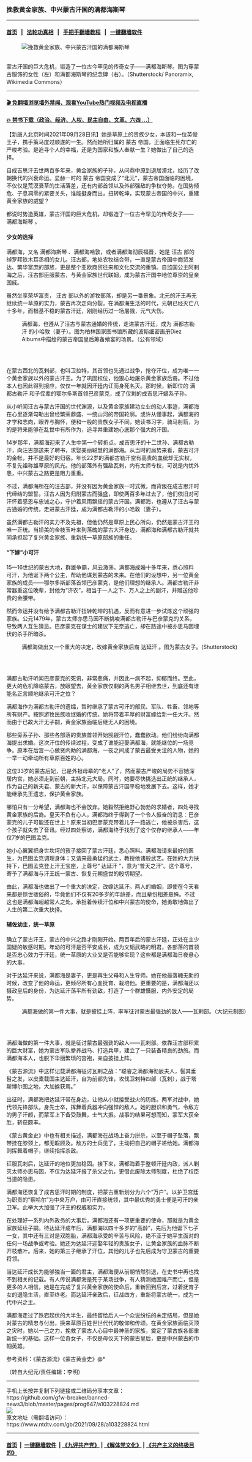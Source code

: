### 挽救黄金家族、中兴蒙古汗国的满都海斯琴
------------------------

#### [首页](https://github.com/gfw-breaker/banned-news3/blob/master/README.md) &nbsp;&nbsp;|&nbsp;&nbsp; [法轮功真相](https://github.com/begood0513/basic/blob/master/README.md)  &nbsp;&nbsp;|&nbsp;&nbsp; [手把手翻墙教程](https://github.com/gfw-breaker/guides/wiki)  &nbsp;&nbsp;|&nbsp;&nbsp; [一键翻墙软件](https://github.com/gfw-breaker/nogfw/blob/master/README.md)  



<div><div class="featured_image">
 <figure>
  <img alt="挽救黄金家族、中兴蒙古汗国的满都海斯琴" src="https://i.ntdtv.com/assets/uploads/2021/09/2021-09-28_164146-800x450.jpg"/>
 </figure><br/>
 <span class="caption">
  蒙古汗国的巨大危机，锻造了一位古今罕见的传奇女子——满都海斯琴。图为穿蒙古服饰的女性（左）和满都海斯琴的纪念碑（右）。（Shutterstock/ Panoramix, Wikimedia Commons）
 </span>
</div>
</div><hr/>

#### [ 🎬  免翻墙浏览墙外禁闻、观看YouTube热门视频及电视直播](https://github.com/gfw-breaker/HelloWorld)

#### [ 💥  禁书下载（政治、经济、人权、民主自由、文革、六四 ...）](https://github.com/gfw-breaker/books/blob/master/README.md)

<div><div class="post_content" itemprop="articleBody">
 <p>
  【新唐人北京时间2021年09月28日讯】她是草原上的贵族少女，本该和一位英俊王子，携手策马度过顺遂的一生。然而她所归属的
  <ok href="https://www.ntdtv.com/gb/蒙古.htm">
   蒙古
  </ok>
  帝国，正面临生死存亡的严峻考验。是追寻个人的幸福，还是为国家和族人奉献一生？她做出了自己的选择。
 </p>
 <p>
  自成吉思汗去世两百多年来，黄金家族的子孙，从问鼎中原到退居漠北，经历了改朝换代的兴衰命运。显赫一时的
  <ok href="https://www.ntdtv.com/gb/蒙古.htm">
   蒙古
  </ok>
  帝国变成了“北元”，蒙古帝国面临的困境，不仅仅是荒漠衰草的生活落差，还有内部首领以及外部强敌的争权夺势。在国势倾危、子息凋零的紧要关头，谁能挺身而出，扭转乾坤，实现蒙古帝国的中兴，重建黄金家族的威望？
 </p>
 <p>
  都说时势造英雄，蒙古汗国的巨大危机，却锻造了一位古今罕见的传奇女子——
  <ok href="https://www.ntdtv.com/gb/满都海斯琴.htm">
   满都海斯琴
  </ok>
  。
 </p>
 <h4>
  少女的选择
 </h4>
 <p>
  满都海，又名
  <ok href="https://www.ntdtv.com/gb/满都海斯琴.htm">
   满都海斯琴
  </ok>
  、满都海哈敦，或者满都海彻辰福晋，她是
  <ok href="https://www.ntdtv.com/gb/汪古.htm">
   汪古
  </ok>
  部的绰罗拜铁木耳丞相的女儿。汪古部，地处农牧结合带，一直是蒙古帝国中商贸发达、繁华富庶的部族，更是整个亚欧商贸往来和文化交流的重镇。自监国公主阿剌海之后，汪古部臣服蒙古，与黄金家族世代联姻，成为蒙古汗国中地位尊崇的皇亲国戚。
 </p>
 <p>
  虽然坐享荣华富贵，
  <ok href="https://www.ntdtv.com/gb/汪古.htm">
   汪古
  </ok>
  部以外的游牧部落，却是另一番景象。北元的汗王再无继续统一草原的实力，蒙古再次走向分裂。在满都海生活的时代，元朝已经灭亡八十多年，而根基不稳的蒙古汗廷，刚刚经历过一场屠戮，元气大伤。
 </p>
 <figure class="wp-caption alignnone" id="attachment_103228828" style="width: 455px">
  <img alt="" class="size-full wp-image-103228828" src="https://i.ntdtv.com/assets/uploads/2021/09/2021-09-28_164013.jpg">
   <br/><figcaption class="wp-caption-text">
    满都海，也遵从了汪古与蒙古通婚的传统，走进蒙古汗廷，成为
    <ok href="https://www.ntdtv.com/gb/满都古勒汗.htm">
     满都古勒汗
    </ok>
    的小哈敦（妻子）。图为柏林国家图书馆所藏的波斯细密画册Diez Albums中描绘的蒙古帝国皇后筹备飨宴的场景。（公有领域）
   </figcaption><br/>
  </img>
 </figure><br/>
 <p>
  在蒙古西北的瓦剌部，也叫卫拉特，其首领也先通过战争，抢夺汗位，成为唯一一个黄金家族以外的蒙古汗王。为了巩固权位，他狠心地屠杀黄金家族后裔。不过他本人也因此得到报应，仅仅一年就因汗廷内讧而身死名灭。那时候，新即位的
  <ok href="https://www.ntdtv.com/gb/满都古勒汗.htm">
   满都古勒汗
  </ok>
  和子侄辈的鄂尔多斯首领巴彦蒙克，成了仅剩的成吉思汗嫡系子孙。
 </p>
 <p>
  从小听闻汪古与蒙古汗国的世代渊源，以及黄金家族建功立业的动人事迹，满都海在心里逐渐勾勒出曾经繁荣鼎盛、一统山河的帝国轮廓。或许从懂事起，满都海的才学和志向，眼界与胸怀，便和一般的贵族女子不同，她读书习字，骑马射箭，为的是将来能够在乱世中有所作为，追寻并重建她心底那个强大的汗国。
 </p>
 <p>
  14岁那年，满都海迎来了人生中第一个转折点。成吉思汗的十二世孙、满都古勒汗，向汪古部送来了聘书，求娶美丽聪慧的满都海。从当时的局势来看，蒙古可汗的金帐，并不是最好的归宿。年长22岁的满都古勒汗空有高贵的血统却无实权，不复先祖称雄草原的风光。他的部落外有强敌瓦剌，内有太师专权，可说是内忧外患，中兴蒙古之路更是阻力重重。
 </p>
 <p>
  不过，满都海所在的汪古部，并没有因为黄金家族一时式微，而背叛在成吉思汗时代缔结的盟誓。汪古人因为归附蒙古而强盛，即使两百多年过去了，他们依旧对可汗怀着感恩与忠诚之心，守护着风雨飘摇的蒙古汗国。满都海，也遵从了汪古与蒙古通婚的传统，走进蒙古汗廷，成为满都古勒汗的小哈敦（妻子）。
 </p>
 <p>
  虽然满都古勒汗的实力不及先祖，但他仍然是草原上民心所向，仍然是蒙古汗王的唯一正统。当娇美的金枝玉叶来到落魄的蒙古大汗身边，满都海和满都古勒汗就共同承担起了复兴黄金家族、重新统一草原部族的重任。
 </p>
 <h4>
  “下嫁”小可汗
 </h4>
 <p>
  15—16世纪的蒙古大地，群雄争霸，风云激荡。满都海成婚十多年来，悉心照料可汗，为他诞下两个公主，帮助他谋划蒙古的未来。在他们的设想中，另一位黄金家族的成员——鄂尔多斯部落首领巴彦蒙克，是他们理想的继承人。满都古勒汗非常器重这位晚辈，封他为“济农”，相当于一人之下、万人之上的副汗，并赠送他珍贵的金腰带。
 </p>
 <p>
  然而命运并没有给予满都古勒汗扭转乾坤的机遇，反而有意进一步试炼这个顽强的家族。公元1479年，蒙古太师亦思马因不断挑唆满都古勒汗与巴彦蒙克的关系，导致两人互生猜忌。巴彦蒙克在谋士的建议下无奈逃亡，却在路途中被亦思马因埋伏的杀手所暗杀。
 </p>
 <figure class="wp-caption alignnone" id="attachment_103228827" style="width: 600px">
  <img alt="" class="size-medium wp-image-103228827" src="https://i.ntdtv.com/assets/uploads/2021/09/2021-09-28_163958-600x399.jpg">
   <br/><figcaption class="wp-caption-text">
    满都海做出又一个重大的决定，改嫁黄金家族后裔
    <ok href="https://www.ntdtv.com/gb/达延汗.htm">
     达延汗
    </ok>
    。图为蒙古女子。(Shutterstock)
   </figcaption><br/>
  </img>
 </figure><br/>
 <p>
  满都古勒汗听闻巴彦蒙克的死讯，非常悲痛，并因此一病不起，抑郁而终。至此，更大的危机降临蒙古，放眼望去，黄金家族仅剩的两名男子相继去世，到底还有谁能名正言顺地继承可汗之位？
 </p>
 <p>
  满都海作为满都古勒汗的遗孀，暂时继承了蒙古可汗的部民、军队、牲畜、领地等所有财产。按照游牧民族收继婚的传统，她将带着丰厚的财富嫁给新一任大汗。然而由于已故大汗无子嗣，黄金家族面临后继无人的困境。
 </p>
 <p>
  那些旁系子孙、那些各部落的贵族首领开始觊觎汗位，蠢蠢欲动。他们纷纷向满都海提出求婚。这次汗位的传续过程，变成了谁能迎娶满都海，就能继位的一场竞争。原本在后宫一心做贤内助的满都海，一夜之间成了蒙古最受关注的人物，她的一举一动牵动所有草原百姓的心。
 </p>
 <p>
  这位33岁的蒙古后妃，已是外祖母辈的“老人”了，然而蒙古严峻的局势不容她深居内宫，她必须走到前朝，主持北元大局。同时，她要尽快挑选出正统的继承人，作为自己的新夫君、蒙古的新大汗，以保障蒙古汗国平稳地发展下去。这样，她才能继承先王遗志，保护黄金家族。
 </p>
 <p>
  哪怕只有一分希望，满都海也不会放弃。她毅然拒绝野心勃勃的求婚者，四处寻找黄金家族的后裔。皇天不负有心人，满都海终于得到了一个令人振奋的消息：巴彦蒙克的儿子可能还在世上！原来当初巴彦蒙克带着儿子一路逃亡，他被杀害后，这个孩子就失去了音讯。经过四处察访，满都海终于找到了这个仅存的继承人——年仅7岁的巴图孟克。
 </p>
 <p>
  她小心翼翼把身世坎坷的孩子接回了蒙古汗廷，悉心照料。满都海请来最好的医生，为巴图孟克调理身体；又请来最勇猛的武士，教授他诸般武艺。在她的大力扶持下，巴图孟克登上汗王宝座，上尊号“
  <ok href="https://www.ntdtv.com/gb/达延汗.htm">
   达延汗
  </ok>
  ”，意为“普天之汗”。这个尊号，寄予了满都海与汗王统一蒙古、恢复元朝盛世的殷切期望。
 </p>
 <p>
  由此，满都海也做出了一个重大的决定，改嫁达延汗。两人的婚姻，即使在今天看来都是惊世骇俗的，毕竟他们不仅有20多岁的年龄差，而且辈份相差悬殊。不过这也是满都海超越常人之处。承担着传续汗位和中兴蒙古的使命，她勇敢地做出了人生的第二次重大抉择。
 </p>
 <h4>
  辅佐幼主，统一草原
 </h4>
 <p>
  确立了蒙古汗王，蒙古的中兴之路才刚刚开始。两百年后的蒙古汗廷，正处在主少国疑的敏感时期。年幼的可汗是否平安成长，成为文韬武略的明君，各部落的首领是否忠心效力于汗廷，统一草原的大业又是否能够实现？这些都是满都海日夜悬心的大事。
 </p>
 <p>
  对于达延汗来说，满都海是妻子，更是再生父母和人生导师。她在他最落魄无助的时候，改变了他的命运，更倾尽所有心血抚育、栽培他。更重要的是，满都海还以摄政皇后的身份，为达延汗荡平所有劲敌，打造了一个群雄慑服、内外安定的局势。
 </p>
 <figure class="wp-caption alignnone" id="attachment_103228825" style="width: 600px">
  <img alt="" class="size-medium wp-image-103228825" src="https://i.ntdtv.com/assets/uploads/2021/09/2021-09-28_163945-600x401.jpg"/>
  <br/><figcaption class="wp-caption-text">
   满都海做的第一件大事，就是披挂上阵，率军征讨蒙古最强劲的敌人——瓦剌部。（大纪元制图）
  </figcaption><br/>
 </figure><br/>
 <p>
  满都海做的第一件大事，就是征讨蒙古最强劲的敌人——瓦剌部。依靠汪古部积累的巨大财富，她为蒙古军队豢养战马、打造兵甲，建立了一只装备精良的劲旅。而满都海本人，也脱下华丽繁琐的宫袍，亲自披挂上阵。
 </p>
 <p>
  《蒙古源流》中这样记载满都海征讨瓦剌之战：“聪睿之满都海彻辰夫人，髻其垂髫之发，以皮橐载国主达延汗，自为前部先锋，攻伐卫剌特四部（瓦剌），战于塔斯博尔图之地，大加掳获焉。”
 </p>
 <p>
  出征时，满都海把达延汗带在身边，让他从小就接受战火的历练。两军对战中，她代领先锋部队，身先士卒，挥舞着兵器冲向强悍的敌人。她的胆识和勇气，令敌方的男子汗颜，而蒙军上下备受鼓舞，士气大振。战事的结果可想而知，蒙军大获全胜，斩获颇丰。
 </p>
 <p>
  《蒙古黄金史》中也有相关描述，满都海在战场上奋力拼杀，以至于帽子坠落，飘带挂在脖颈上，都无暇顾及。敌方的士兵见了，主动把自己的帽子递给她。满都海则挥舞着帽子，继续指挥杀敌。
 </p>
 <p>
  征服瓦剌后，达延汗的地位更加稳固。接下来，满都海着手整顿汗廷内政，派人剿灭太师亦思马因，不仅为达延汗报了杀父之仇，更借此废除太师制度，杜绝了权臣当道的隐患。
 </p>
 <p>
  满都海还恢复了成吉思汗时期的制度，把蒙古重新划分为六个“万户”。以护卫宫廷为职责的“察哈尔”为中央万户，由可汗直接统领，其中最优秀的勇士便是可汗的亲卫军。此举大大加强了汗王的权威和实力。
 </p>
 <p>
  在处理好一系列内外政务的大事后，满都海还有一项更重要的使命，那就是为黄金家族延续子嗣。待达延汗成年后，满都海以四十多岁的“高龄”，先后为他诞下七子一女，其中还有三对是双胞胎，满都海承受的辛苦与风险，绝不亚于她平生面对的任何一场战争或考验。她还为达延汗迎娶年轻的贵族女子，让黄金家族的血脉不断开枝散叶。后来，她的第三子继承了汗位，其他的儿子也先后成为守卫蒙古的重要将领。
 </p>
 <p>
  当达延汗成长为能够独当一面的君主，满都海便从前朝悄然引退，在史书中再也找不到相关的记载。有人传说满都海是死于某场战争，有人猜测她因难产而亡，但是更多的人相信，她是在完成了复兴黄金家族的使命后，重新回到后宫，过着抚育子女的退隐生活，直至终老。而达延汗亲政后，征战四方，重新将蒙古统一，成为一代中兴之主。
 </p>
 <p>
  满都海走过了跌宕起伏的大半生，最终留给后人一个众说纷纭的未定结局，但是她对蒙古的精忠与付出，换来草原百姓世世代代的敬仰和传颂。在黄金家族面临灭顶之灾时，她以一己之力，挽救了蒙古人心目中最神圣的家族，奠定了蒙古族各部重新统一的基础。这样一位奇女子，不仅是母仪天下的蒙古皇后，更是中兴蒙古的巾帼英雄。
 </p>
 <p>
  参考资料：《蒙古源流》《蒙古黄金史》@*
 </p>
 <p>
  （转自大纪元/责任编辑：李明）
 </p>
 <div class="single_ad">
 </div>
</div>
</div>
<hr/>
手机上长按并复制下列链接或二维码分享本文章：<br/>
https://github.com/gfw-breaker/banned-news3/blob/master/pages/prog647/a103228824.md <br/>
<a href='https://github.com/gfw-breaker/banned-news3/blob/master/pages/prog647/a103228824.md'><img src='https://github.com/gfw-breaker/banned-news3/blob/master/pages/prog647/a103228824.md.png'/></a> <br/>
原文地址（需翻墙访问）：https://www.ntdtv.com/gb/2021/09/28/a103228824.html


------------------------
#### [首页](https://github.com/gfw-breaker/banned-news3/blob/master/README.md) &nbsp;|&nbsp; [一键翻墙软件](https://github.com/gfw-breaker/nogfw/blob/master/README.md) &nbsp;| [《九评共产党》](https://github.com/gfw-breaker/9ping.md/blob/master/README.md#九评之一评共产党是什么) | [《解体党文化》](https://github.com/gfw-breaker/jtdwh.md/blob/master/README.md) | [《共产主义的终极目的》](https://github.com/gfw-breaker/gczydzjmd.md/blob/master/README.md)


<img src='http://gfw-breaker.win/banned-news3/pages/prog647/a103228824.md' width='0px' height='0px'/>